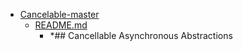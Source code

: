 - <a href = "E:\Node_projects\Node_Way\ArchivTSH_2\ArhivTimur_2\Cancelable-master\cat.Cancelable-master\dir.Cancelable-master.md">Cancelable-master</a>
    - <a href = "E:\Node_projects\Node_Way\ArchivTSH_2\ArhivTimur_2\Cancelable-master\README.md">README.md</a>
        - *## Cancellable Asynchronous Abstractions
